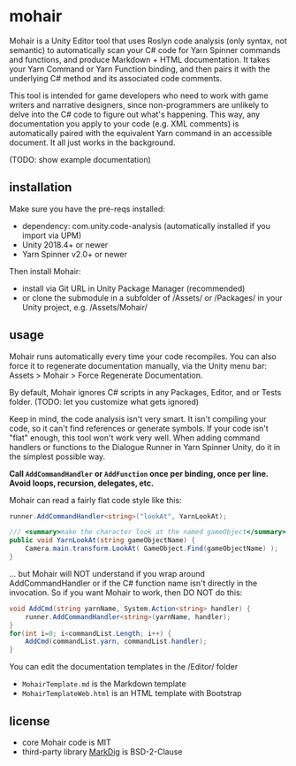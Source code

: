 # mohair

Mohair is a Unity Editor tool that uses Roslyn code analysis (only syntax, not semantic) to automatically scan your C# code for Yarn Spinner commands and functions, and produce Markdown + HTML documentation. It takes your Yarn Command or Yarn Function binding, and then pairs it with the underlying C# method and its associated code comments.

This tool is intended for game developers who need to work with game writers and narrative designers, since non-programmers are unlikely to delve into the C# code to figure out what's happening. This way, any documentation you apply to your code (e.g. XML comments) is automatically paired with the equivalent Yarn command in an accessible document. It all just works in the background.

(TODO: show example documentation)

## installation

Make sure you have the pre-reqs installed:
- dependency: com.unity.code-analysis (automatically installed if you import via UPM)
- Unity 2018.4+ or newer
- Yarn Spinner v2.0+ or newer

Then install Mohair:
- install via Git URL in Unity Package Manager (recommended)
- or clone the submodule in a subfolder of /Assets/ or /Packages/ in your Unity project, e.g. /Assets/Mohair/

## usage

Mohair runs automatically every time your code recompiles. You can also force it to regenerate documentation manually, via the Unity menu bar: Assets > Mohair > Force Regenerate Documentation.

By default, Mohair ignores C# scripts in any Packages, Editor, and or Tests folder. (TODO: let you customize what gets ignored)

Keep in mind, the code analysis isn't very smart. It isn't compiling your code, so it can't find references or generate symbols. If your code isn't "flat" enough, this tool won't work very well. When adding command handlers or functions to the Dialogue Runner in Yarn Spinner Unity, do it in the simplest possible way. 

**Call `AddCommandHandler` or `AddFunction` once per binding, once per line. Avoid loops, recursion, delegates, etc.**

Mohair can read a fairly flat code style like this:

```csharp
runner.AddCommandHandler<string>("lookAt", YarnLookAt); 

/// <summary>make the character look at the named gameObject</summary>
public void YarnLookAt(string gameObjectName) {
    Camera.main.transform.LookAt( GameObject.Find(gameObjectName) );
}
```

... but Mohair will NOT understand if you wrap around AddCommandHandler or if the C# function name isn't directly in the invocation. So if you want Mohair to work, then DO NOT do this:

```csharp
void AddCmd(string yarnName, System.Action<string> handler) {
    runner.AddCommandHandler<string>(yarnName, handler);
}
for(int i=0; i<commandList.Length; i++) {
    AddCmd(commandList.yarn, commandList.handler);
}
```

You can edit the documentation templates in the /Editor/ folder
- `MohairTemplate.md` is the Markdown template
- `MohairTemplateWeb.html` is an HTML template with Bootstrap

## license

- core Mohair code is MIT
- third-party library [MarkDig](https://github.com/xoofx/markdig) is BSD-2-Clause
